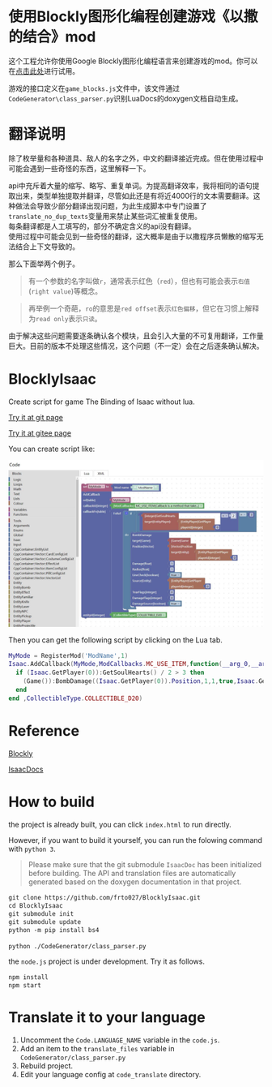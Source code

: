 
# 使用Blockly图形化编程创建游戏《以撒的结合》mod

这个工程允许你使用Google Blockly图形化编程语言来创建游戏的mod。你可以在[点击此处](http://frto027.gitee.io/blocklyisaac/?lang=zh-hans)进行试用。

游戏的接口定义在`game_blocks.js`文件中，该文件通过`CodeGenerator\class_parser.py`识别LuaDocs的doxygen文档自动生成。

# 翻译说明

除了枚举量和各种道具、敌人的名字之外，中文的翻译接近完成。但在使用过程中可能会遇到一些奇怪的东西，这里解释一下。

api中充斥着大量的缩写、略写、重复单词。为提高翻译效率，我将相同的语句提取出来，类型单独提取并翻译，尽管如此还是有将近4000行的文本需要翻译。这种做法会导致少部分翻译出现问题，为此生成脚本中专门设置了`translate_no_dup_texts`变量用来禁止某些词汇被重复使用。  
每条翻译都是人工填写的，部分不确定含义的api没有翻译。  
使用过程中可能会见到一些奇怪的翻译，这大概率是由于以撒程序员懒散的缩写无法结合上下文导致的。  

那么下面举两个例子。
> 有一个参数的名字叫做`r`，通常表示红色（`red`），但也有可能会表示`右值`(`right value`)等概念。

> 再举例一个奇葩，`ro`的意思是`red offset`表示`红色偏移`，但它在习惯上解释为`read only`表示`只读`。

由于解决这些问题需要逐条确认各个模块，且会引入大量的不可复用翻译，工作量巨大。目前的版本不处理这些情况，这个问题（不一定）会在之后逐条确认解决。

# BlocklyIsaac
Create script for game The Binding of Isaac without lua.

[Try it at git page](https://frto027.github.io/BlocklyIsaac/)

[Try it at gitee page](http://frto027.gitee.io/blocklyisaac/)

You can create script like:

![img](CodeGenerator/2020-08-04-20_54_24.jpg)

Then you can get the following script by clicking on the Lua tab.

```lua
MyMode = RegisterMod('ModName',1)
Isaac.AddCallback(MyMode,ModCallbacks.MC_USE_ITEM,function(__arg_0,__arg_1,__arg_2)
  if (Isaac.GetPlayer(0)):GetSoulHearts() / 2 > 3 then
    (Game()):BombDamage((Isaac.GetPlayer(0)).Position,1,1,true,Isaac.GetPlayer(0),0,0,true)
  end
end ,CollectibleType.COLLECTIBLE_D20)
```

# Reference

[Blockly](https://developers.google.com/blockly)

[IsaacDocs](https://github.com/wofsauge/IsaacDocs)


# How to build

the project is already built, you can click `index.html` to run directly.

However, if you want to build it yourself, you can run the folowing command with `python 3`.

> Please make sure that the git submodule `IsaacDoc` has been initialized before building. The API and translation files are automatically generated based on the doxygen documentation in that project.

```
git clone https://github.com/frto027/BlocklyIsaac.git
cd BlocklyIsaac
git submodule init
git submodule update
python -m pip install bs4

python ./CodeGenerator/class_parser.py
```

the `node.js` project is under development. Try it as follows.
```
npm install
npm start
```

# Translate it to your language

1. Uncomment the `Code.LANGUAGE_NAME` variable in the `code.js`.
2. Add an item to the `translate_files` variable in `CodeGenerator/class_parser.py`
3. Rebuild project.
4. Edit your language config at `code_translate` directory.
